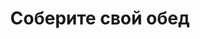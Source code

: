 ---
layout: lunch
title: "Соберите свой обед"
description: "<span class='text-primary'>Внимание!</span> Заказ обеда с доставкой на текущий день должен быть оформлен <b>до 11.00</b>."
subdescription1: "Читайте [условия доставки](/delivery/ 'Условия доставки | ХаусФреш')"
metadescription: "Заказать Комплексный Обед в Офис. Большой выбор Блюд, Новое Домашнее Меню Каждый День. Доступные цены, Скидки. Организация Корпоративного Питания. Доставка в офис"
metakeywords: "Заказ домашних комплексных обедов: Салаты, Супы, Вторые блюда, Гарниры, Хлеб, Выпечка, Напитки. Корпоративное питание. Доставка обедов в офис Минск"
sitetitle: "Комплексные Обеды 🥗 (Корпоративное питание) | Доставка в офис"
weekMenu:
- weekDay: Открыт приём заказов на Понедельник
  day: 24 сентября
  validFromOrderDate: "2018-09-21 11:00:00"
  validToOrderDate: "2018-09-24 10:59:59"
  courses:
  - title: Салаты
    items:
    - title: Салат из белокочанной капусты
      id: 21	
      ingredients: капуста белокочанная, морковь свежая, заправка
      weight: 150
      price: 1.65
    - title: Салат «Радужный»
      id: 22
      ingredients: ветчина, огурец свежий, редис, помидор свежий, морковь, яйцо, заправка
      weight: 150
      price: 2.40
    - title: Салат «Лесная Иллюзия» 
      id: 23
      ingredients: грибы маринованные, ветчина, овощи отварные, овощи маринованные, яйцо, майонез
      weight: 150
      price: 2.95
  - title: Супы
    items:  
    - title: Суп гороховый с беконом
      id: 24
      ingredients: 
      weight: 250
      price: 2.45
    - title: Рассольник Ленинградский
      id: 25
      ingredients: 
      weight: 250/20
      price: 2.15
  - title: Вторые блюда
    items:
    - title: Говядина, тушенная с черносливом
      id: 26
      ingredients: говядина, специи, соус
      weight: 75/75
      price: 3.95
    - title: Котлета «Нясвiж»
      id: 27
      ingredients: свинина, специи
      weight: 125
      price: 3.45
    - title: Птица жареная с соусом томатным с грибами
      id: 28
      ingredients: птица, грибы, специи, соус
      weight: 100/50
      price: 3.60
  - title: Гарниры
    items:
    - title: Рис с овощами
      id: 29
      ingredients: 
      weight: 150
      price: 1.10
    - title: Каша рассыпчатая с грибами и луком гречневая
      id: 30
      ingredients: 
      weight: 150
      price: 1.10
- weekDay: Открыт приём заказов на Вторник
  day: 25 сентября 
  validFromOrderDate: "2018-09-24 11:00:00"
  validToOrderDate: "2018-09-25 10:59:59"
  courses:
  - title: Салаты
    items:
    - title: Салат «Любительский»
      id: 31
      ingredients: печень трески, картофель отварной, лук, горош.конс, майонез
      weight: 150
      price: 2.95
    - title: Салат с крабовыми палочками и кукурузой
      id: 32
      ingredients: крабовые палочки, рис отварной, овощи маринованные, майонез
      weight: 150
      price: 2.45
    - title: Салат «Белые росы»
      id: 33
      ingredients: свинина, грибы маринованные, овощи маринованные, горошек, майонез
      weight: 150
      price: 2.95
  - title: Супы
    items:  
    - title: Суп картофельный с мясными фрикадельками
      id: 34
      ingredients: 
      weight: 250/25
      price: 2.15
    - title: Борщ «Могилевский»
      id: 35
      ingredients: 
      weight: 250/20
      price: 1.95
  - title: Вторые блюда
    items:
    - title: Голубцы с мясом и рисом
      id: 36
      ingredients: свинина, говядина, рис, капуста белокочанная, сметана, специи
      weight: 210/40
      price: 3.85
    - title: Эскалоп с помидорами
      id: 37
      ingredients: свинина, помидор, специи
      weight: 130
      price: 3.65
    - title: Котлеты домашние
      id: 38
      ingredients: свинина, говядина, специи
      weight: 100
      price: 2.45
  - title: Гарниры
    items:
    - title: Картофельное пюре
      id: 39
      ingredients: 
      weight: 150
      price: 0.95
    - title: Овощи запеченные «Калейдоскоп»
      id: 40
      ingredients: 
      weight: 150
      price: 1.55
- weekDay: Открыт приём заказов на Среду
  day: 26 сентября
  validFromOrderDate: "2018-09-25 11:00:00"
  validToOrderDate: "2018-09-26 10:59:59"
  courses:
  - title: Салаты
    items:
    - title: Салат «Белорусский»
      id: 41
      ingredients: грибы, печень отварная, огурец марин., яйцо, майонез
      weight: 150
      price: 2.60
    - title: Винегрет с фасолью
      id: 42
      ingredients: овощи отварные, овощи маринованные, фасоль, заправка
      weight: 150
      price: 1.95
    - title: Салат-коктейль с ветчиной и сыром
      id: 43
      ingredients: ветчина, овощи, сыр, майонез
      weight: 150
      price: 2.45
  - title: Супы
    items:  
    - title: Суп перловый с грибами
      id: 44
      ingredients: 
      weight: 250/20
      price: 1.85
    - title: Солянка сборная мясная
      id: 45
      ingredients: 
      weight: 250/30
      price: 2.95
  - title: Вторые блюда
    items:
    - title: Плов из птицы
      id: 46
      ingredients: птица, рис, овощи, специи
      weight: 250
      price: 3.80
    - title: Котлеты с сыром и морковью    
      id: 47
      ingredients: свинина, сыр, морковь специи
      weight: 115
      price: 3.10
    - title: Птица запеченная с помидорами
      id: 48
      ingredients: птица, помидор, сыр, специи
      weight: 100
      price: 3.45
  - title: Гарниры
    items:
    - title: Картофель, тушенный с грибами в сметане
      id: 49
      ingredients: 
      weight: 200
      price: 1.50
    - title: Каша перловая рассыпчатая
      id: 50
      ingredients: 
      weight: 150
      price: 0.90
- weekDay: Открыт приём заказов на Четверг
  day: 20 сентября
  validFromOrderDate: "2018-09-19 11:00:00"
  validToOrderDate: "2018-09-20 10:59:59"
  courses:
  - title: Салаты
    items:
    - title: Салат «Греческий»
      id: 51
      ingredients: огурец свежий, помидор свежий, перец свежий, оливки, заправка
      weight: 200
      price: 3.65
    - title: Салат «Сельдь под шубой»
      id: 52
      ingredients: филе сельди, овощи отварные, майонез
      weight: 150
      price: 2.45
    - title: Салат из кукурузы с черносливом
      id: 53
      ingredients: кукуруза консервированная, чернослив, сыр, чеснок, майонез
      weight: 150
      price: 2.60
  - title: Супы
    items:  
    - title: Суп-харчо
      id: 54
      ingredients: 
      weight: 250
      price: 2.85
    - title: Уха ростовская
      id: 55
      ingredients: 
      weight: 250
      price: 2.35
  - title: Вторые блюда
    items:
    - title: Свинина «Фантазия»      
      id: 56
      ingredients: свинина, овощи тушенные, специи
      weight: 275
      price: 4.15
    - title: Птица по-ашхабадски
      id: 57
      ingredients: птица, овощи, специи
      weight: 300
      price: 3.65
    - title: Печень, жаренная по-домашнему   
      id: 58
      ingredients: печень говяжья, лук репчатый, специи
      weight: 105
      price: 3.20
  - title: Гарниры
    items:
    - title: Макароны отварные с овощами
      id: 59
      ingredients: 
      weight: 150
      price: 0.85
    - title: Баклажаны запеченные
      id: 60
      ingredients: 
      weight: 150
      price: 1.40
- weekDay: Открыт приём заказов на Пятницу
  day: 21 сентября
  validFromOrderDate: "2018-09-20 11:00:00"
  validToOrderDate: "2018-09-21 10:59:59"
  courses:
  - title: Салаты
    items:
    - title: Салат из помидоров, капусты и сладкого перца
      id: 61
      ingredients: помидор свежий, капуста белокочанная, перец свежий, майонез
      weight: 150
      price: 2.15
    - title: Салат «Праздничный» 
      id: 62
      ingredients: говядина отварная, морковь, огурец консервированный, майонез
      weight: 150
      price: 3.15
    - title: Салат-коктейль с ветчиной и сыром
      id: 63
      ingredients: ветчина, овощи, сыр, майонез
      weight: 150
      price: 2.45
  - title: Супы
    items:  
    - title: Солянка сборная мясная
      id: 64
      ingredients: 
      weight: 250/30
      price: 2.95
    - title: Суп-лапша домашняя с курицей
      id: 65
      ingredients: 
      weight: 250/30
      price: 2.15
  - title: Вторые блюда
    items:
    - title: Котлета «Нясвiж»
      id: 66
      ingredients: свинина, специи
      weight: 125
      price: 3.45
    - title: Эскалоп с помидорами
      id: 67
      ingredients: свинина, помидор, специи
      weight: 130
      price: 3.65
    - title: Котлета по-киевски
      id: 68	
      ingredients: птица, масло сливочное, сыр, специи
      weight: 125
      price: 3.40
  - title: Гарниры
    items:
    - title: Капуста тушеная
      id: 69
      ingredients: 
      weight: 200
      price: 1.25
    - title: Картофельное пюре
      id: 70
      ingredients: 
      weight: 150
      price: 0.95
sharedCourses:
- title: Хлеб
  items:
  - title: Хлеб белый
    id: 1111
    ingredients: 
    weight: 40
    price: 0.10
  - title: Хлеб тёмный
    id: 1112    
    ingredients: 
    weight: 40
    price: 0.10
  - title: Хлеб белый (2 порции)
    id: 1113
    ingredients: 
    weight: 80
    price: 0.20
  - title: Хлеб тёмный (2 порции)
    id: 1114    
    ingredients: 
    weight: 80
    price: 0.20
- title: Соусы
  items:
  - title: Сметана
    id: 1140
    ingredients: 
    weight: 50
    price: 0.50
  - title: Кетчуп томатный
    id: 1141    
    ingredients: 
    weight: 50
    price: 0.50
  - title: Майонез
    id: 1142
    ingredients: 
    weight: 50
    price: 0.50
- title: Выпечка
  items:
  - title: Сметанник
    id: 1115    
    ingredients: 
    weight: 75
    price: 0.85
  - title: Булочка чайная с творогом
    id: 1116    
    ingredients: 
    weight: 50
    price: 0.65
  - title: Маффин в ассортименте
    id: 1117    
    ingredients: 
    weight: 115
    price: 1.50
  - title: Круассан с шоколадом
    id: 1118    
    ingredients: 
    weight: 50
    price: 1.10
  - title: Круассан со сгущёнкой
    id: 1119    
    ingredients: 
    weight: 50
    price: 1.10
  - title: Слойка с вишней
    id: 1120    
    ingredients: 
    weight: 75
    price: 1.10
  - title: Слойка со сгущёнкой
    id: 1121    
    ingredients: 
    weight: 75
    price: 1.10
  - title: Слойка с сыром
    id: 1122    
    ingredients: 
    weight: 75
    price: 1.10
- title: Напитки
  items:
  - title: Холодный чай Фьюз Ти
    id: 1133
    ingredients: 
    weight: 500
    price: 2.50
  - title: Напиток Кока-Кола
    id: 1134
    ingredients: 
    weight: 500
    price: 2.00
  - title: Напиток Спрайт
    id: 1135
    ingredients: 
    weight: 500
    price: 2.00
  - title: Напиток Фанта Апельсин
    id: 1136
    ingredients: 
    weight: 500
    price: 2.00
  - title: Питьевая вода Бонаква
    id: 1137
    ingredients: 
    weight: 500
    price: 1.50
---